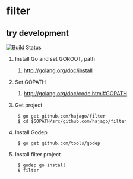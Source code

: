 # filter

## try development

[![Build Status](https://travis-ci.org/travis-ci/travis-web.svg?branch=master)](https://travis-ci.org/travis-ci/travis-web)

1. Install Go and set GOROOT, path
	1. http://golang.org/doc/install

1. Set GOPATH
	1. http://golang.org/doc/code.html#GOPATH
	
1. Get project

		$ go get github.com/hajago/filter
		$ cd $GOPATH/src/github.com/hajago/filter
	
1. Install Godep 

		$ go get github.com/tools/godep
		
1. Install filter project

		$ godep go install
		$ filter
